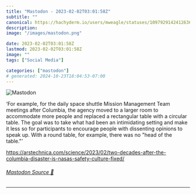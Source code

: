 ```yaml
---
title: "Mastodon - 2023-02-02T03:01:58Z"
subtitle: ""
canonical: https://hachyderm.io/users/mweagle/statuses/109792914241263635
description:
image: "/images/mastodon.png"

date: 2023-02-02T03:01:58Z
lastmod: 2023-02-02T03:01:58Z
image: ""
tags: ["Social Media"]

categories: ["mastodon"]
# generated: 2024-10-23T18:04:53-07:00
---
```

![Mastodon](/images/mastodon.png)

<p>‘For example, for the daily space shuttle Mission Management Team meetings after Columbia, the agency moved to a larger room to accommodate more people and replaced a rectangular table with a circular table. The goal was to take what had been an intimidating setting and make it less so for participants to encourage people with dissenting opinions to speak up. With a round table, for example, there was no &quot;head of the table.&quot;’</p><p><a href="https://arstechnica.com/science/2023/02/two-decades-after-the-columbia-disaster-is-nasas-safety-culture-fixed/" target="_blank" rel="nofollow noopener noreferrer" translate="no"><span class="invisible">https://</span><span class="ellipsis">arstechnica.com/science/2023/0</span><span class="invisible">2/two-decades-after-the-columbia-disaster-is-nasas-safety-culture-fixed/</span></a></p>


###### [Mastodon Source 🐘](https://hachyderm.io/@mweagle/109792914241263635)

___
